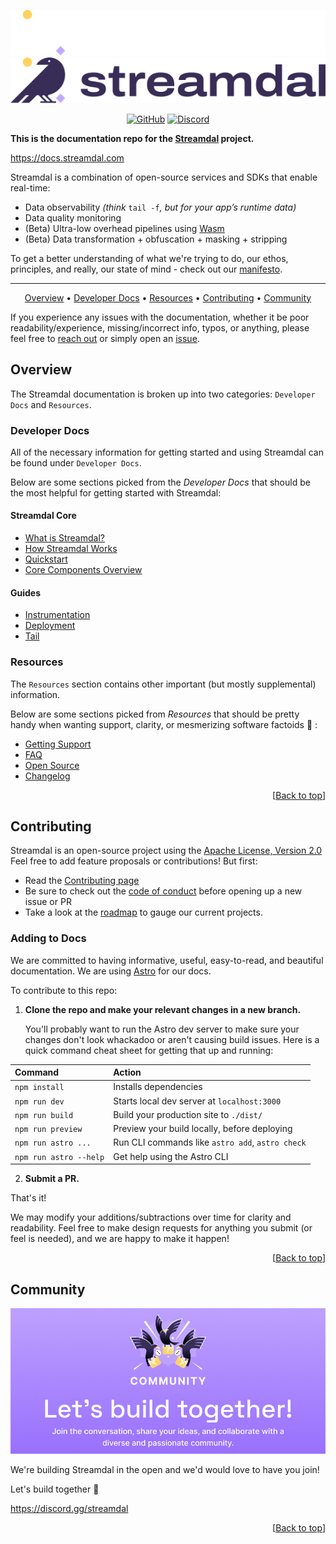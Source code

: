 <div align="center" id="to-top">
   
<img src="./src/images/readme/streamdal-logo-dark.png#gh-dark-mode-only"><img src="./src/images/readme/streamdal-logo-light.png#gh-light-mode-only">  

[![GitHub](https://img.shields.io/github/license/streamdal/streamdal)](https://github.com/streamdal/streamdal)
[![Discord](https://img.shields.io/badge/Community-Discord-4c57e8.svg)](https://discord.gg/streamdal)

</div>  

**This is the documentation repo for the [Streamdal](https://streamdal.com) project.**

https://docs.streamdal.com

Streamdal is a combination of open-source services and SDKs that enable 
real-time:

- Data observability _(think_ `tail -f`_, but for your app’s runtime data)_
- Data quality monitoring
- (Beta) Ultra-low overhead pipelines using [Wasm](https://webassembly.org/)
- (Beta) Data transformation + obfuscation + masking + stripping


To get a better understanding of what we're trying to do, our ethos, 
principles, and really, our state of mind - check out our 
[manifesto](https://streamdal.com/manifesto).

---

<div align="center">

[Overview](#overview) •
[Developer Docs](#developer-docs) •
[Resources](#resources) •
[Contributing](#contributing) •
[Community](#community)
</div>

If you experience any issues with the documentation, whether it be poor 
readability/experience, missing/incorrect info, typos, or anything, please feel 
free to [reach out](#community) or simply open an 
<a href="https://github.com/streamdal/docs/issues">issue</a>.


## Overview

The Streamdal documentation is broken up into two categories: `Developer Docs` 
and `Resources`.

### Developer Docs

All of the necessary information for getting started and using Streamdal can 
be found under `Developer Docs`. 

Below are some sections picked from the _Developer Docs_ that should be the most 
helpful for getting started with Streamdal:

#### Streamdal Core

- [What is Streamdal?](https://docs.streamdal.com/en/what-is-streamdal/)
- [How Streamdal Works](https://docs.streamdal.com/en/getting-started/how-streamdal-works/)
- [Quickstart](https://docs.streamdal.com/en/getting-started/quickstart/)
- [Core Components Overview](https://docs.streamdal.com/en/core-components/overview/)

#### Guides
- [Instrumentation](https://docs.streamdal.com/en/guides/instrumentation/)
- [Deployment](https://docs.streamdal.com/en/guides/deployment/)
- [Tail](https://docs.streamdal.com/en/guides/tail/)

### Resources

The `Resources` section contains other important (but mostly supplemental) 
information.

Below are some sections picked from _Resources_ that should be pretty handy 
when wanting support, clarity, or mesmerizing software factoids 🧙 :

- [Getting Support](https://docs.streamdal.com/en/resources-support/get-support/)
- [FAQ](https://docs.streamdal.com/en/resources-support/faq/)
- [Open Source](https://docs.streamdal.com/en/resources-support/open-source/)
- [Changelog](https://docs.streamdal.com/en/resources-support/changelog/)



<div align="right">
[<a href="#to-top">Back to top</a>]
</div>

## Contributing

Streamdal is an open-source project using the 
[Apache License, Version 2.0](https://www.apache.org/licenses/LICENSE-2.0.) 
Feel free to add feature proposals or contributions! But first:

- Read the [Contributing page](https://docs.streamdal.com/en/resources-support/contributing/)
- Be sure to check out the [code of conduct](https://docs.streamdal.com/en/resources-support/contributing/#code-of-conduct) before opening up a new issue or PR
- Take a look at the [roadmap](https://github.com/orgs/streamdal/projects/1) to gauge our current projects. 

### Adding to Docs

We are committed to having informative, useful, easy-to-read, and beautiful 
documentation. We are using [Astro](https://docs.astro.build) for our docs.


To contribute to this repo:

1. **Clone the repo and make your relevant changes in a new branch.**

    You'll probably want to run the Astro dev server to make sure your changes don't look whackadoo or aren't causing build issues. Here is a quick command cheat sheet for getting that up and running:

| Command                | Action                                           |
| :--------------------- | :----------------------------------------------- |
| `npm install`          | Installs dependencies                            |
| `npm run dev`          | Starts local dev server at `localhost:3000`      |
| `npm run build`        | Build your production site to `./dist/`          |
| `npm run preview`      | Preview your build locally, before deploying     |
| `npm run astro ...`    | Run CLI commands like `astro add`, `astro check` |
| `npm run astro --help` | Get help using the Astro CLI                     |

2. **Submit a PR.**
    
That's it!

We may modify your additions/subtractions over time for clarity and readability. Feel free to make design requests for anything you submit (or feel is needed), and we are happy to make it happen!

<div align="right">
[<a href="#to-top">Back to top</a>]
</div>

## Community

<img src="./src/images/readme/community.png" />

We're building Streamdal in the open and we'd would love to have you join! 

Let's build together 💪

https://discord.gg/streamdal

<div align="right">
[<a href="#to-top">Back to top</a>]
</div>
